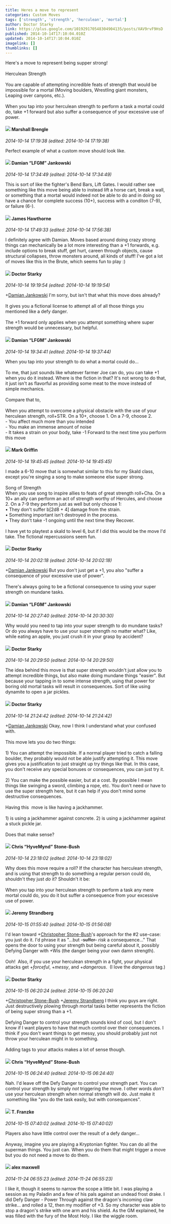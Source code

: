 ```yaml
---
title: Heres a move to represent
categories: Custom Moves
tags: ['strength', 'strength', 'herculean', 'mortal']
author: Doctor Starky
link: https://plus.google.com/101929170548304904135/posts/XAV9rvF9HsD
published: 2014-10-14T17:10:04.010Z
updated: 2014-10-14T17:10:04.010Z
imagelink: []
thumblinks: []
---
```


Here&#39;s a move to represent being supper strong!<br /><br />Herculean Strength<br /><br />You are capable of attempting incredible feats of strength that would be impossible for a mortal (Moving boulders, Wrestling giant monsters, Leaping over canyons, etc.).<br /><br />When you tap into your herculean strength to perform a task a mortal could do, take +1 forward but also suffer a consequence of your excessive use of power.
<div id='comment z12kclebzvv1c3exo04cc1baevv0zvhyo2s'>
  <h4><img src='{{site.baseurl}}//images/avatars/110973090768429200038_photo.jpg'> Marshall Brengle</h4>
      <p><cite>2014-10-14 17:19:38 (edited: 2014-10-14 17:19:38)</cite></p>
        <p>Perfect example of what a custom move should look like. </p>
</div>
        

<div id='comment z12kclebzvv1c3exo04cc1baevv0zvhyo2s'>
  <h4><img src='{{site.baseurl}}//images/avatars/100476170927206311405_photo.jpg'> Damian “LFGM” Jankowski</h4>
      <p><cite>2014-10-14 17:34:49 (edited: 2014-10-14 17:34:49)</cite></p>
        <p>This is sort of like the fighter&#39;s Bend Bars, Lift Gates. I would rather see something like this move being able to instead lift a horse cart, break a wall, or something that a mortal would indeed not be able to do and in doing so have a chance for complete success (10+), success with a conditon (7-9), or failure (6-).</p>
</div>
        

<div id='comment z12kclebzvv1c3exo04cc1baevv0zvhyo2s'>
  <h4><img src='{{site.baseurl}}//images/avatars/105474339582381748699_photo.jpg'> James Hawthorne</h4>
      <p><cite>2014-10-14 17:49:33 (edited: 2014-10-14 17:56:38)</cite></p>
        <p>I definitely agree with Damian. Moves based around doing crazy strong things can mechanically be a lot more interesting than a +1 forwards, e.g. include options to break stuff, get hurt, careen through objects, cause structural collapses, throw monsters around, all kinds of stuff! I&#39;ve got a lot of moves like this in the Brute, which seems fun to play :)</p>
</div>
        

<div id='comment z12kclebzvv1c3exo04cc1baevv0zvhyo2s'>
  <h4><img src='{{site.baseurl}}//images/avatars/101929170548304904135_photo.jpg'> Doctor Starky</h4>
      <p><cite>2014-10-14 19:19:54 (edited: 2014-10-14 19:19:54)</cite></p>
        <p><span class="proflinkWrapper"><span class="proflinkPrefix">+</span><a class="proflink" href="https://plus.google.com/100476170927206311405" oid="100476170927206311405">Damian Jankowski</a></span> I&#39;m sorry, but isn&#39;t that what this move does already?<br /><br />It gives you a fictional license to attempt all of all those things you mentioned like a defy danger. <br /><br />The +1 forward only applies when you attempt something where super strength would be unnecessary, but helpful.</p>
</div>
        

<div id='comment z12kclebzvv1c3exo04cc1baevv0zvhyo2s'>
  <h4><img src='{{site.baseurl}}//images/avatars/100476170927206311405_photo.jpg'> Damian “LFGM” Jankowski</h4>
      <p><cite>2014-10-14 19:34:41 (edited: 2014-10-14 19:37:44)</cite></p>
        <p>When you tap into your strength to do what a mortal could do...<br /><br />To me, that just sounds like whatever farmer Joe can do, you can take +1 when you do it instead. Where is the fiction in that? It&#39;s not wrong to do that, it just isn&#39;t as flavorful as providing some meat to the move instead of simple mechanics.<br /><br />Compare that to, <br /><br />When you attempt to overcome a physical obstacle with the use of your herculean strength, roll+STR. On a 10+, choose 1. On a 7-9, choose 2.<br />- You affect much more than you intended<br />- You make an immense amount of noise<br />- It takes a strain on your body, take -1 Forward to the next time you perform this move</p>
</div>
        

<div id='comment z12kclebzvv1c3exo04cc1baevv0zvhyo2s'>
  <h4><img src='{{site.baseurl}}//images/avatars/113214631078690927811_photo.jpg'> Mark Griffin</h4>
      <p><cite>2014-10-14 19:45:45 (edited: 2014-10-14 19:45:45)</cite></p>
        <p>I made a 6-10 move that is somewhat similar to this for my Skald class, except you&#39;re singing a song to make someone else super strong.<br /><br />Song of Strength<br />When you use song to inspire allies to feats of great strength roll+Cha. On a 10+ an ally can perform an act of strength worthy of Hercules, and choose 2. On a 7-9 they perform just as well but only choose 1:<br />• They don&#39;t suffer b[2d8 + 4] damage from the strain.<br />• Something important isn&#39;t destroyed in the process.<br />• They don&#39;t take -1 ongoing until the next time they Recover.<br /><br />I have yet to playtest a skald to level 6, but if I did this would be the move I&#39;d take. The fictional repercussions seem fun. </p>
</div>
        

<div id='comment z12kclebzvv1c3exo04cc1baevv0zvhyo2s'>
  <h4><img src='{{site.baseurl}}//images/avatars/101929170548304904135_photo.jpg'> Doctor Starky</h4>
      <p><cite>2014-10-14 20:02:18 (edited: 2014-10-14 20:02:18)</cite></p>
        <p><span class="proflinkWrapper"><span class="proflinkPrefix">+</span><a class="proflink" href="https://plus.google.com/100476170927206311405" oid="100476170927206311405">Damian Jankowski</a></span> But you don&#39;t just get a +1, you also &quot;suffer a consequence of your excessive use of power&quot;.<br /><br />There&#39;s always going to be a fictional consequence to using your super strength on mundane tasks.</p>
</div>
        

<div id='comment z12kclebzvv1c3exo04cc1baevv0zvhyo2s'>
  <h4><img src='{{site.baseurl}}//images/avatars/100476170927206311405_photo.jpg'> Damian “LFGM” Jankowski</h4>
      <p><cite>2014-10-14 20:27:40 (edited: 2014-10-14 20:30:30)</cite></p>
        <p>Why would you need to tap into your super strength to do mundane tasks? Or do you always have to use your super strength no matter what? Like, while eating an apple, you just crush it in your grasp by accident?</p>
</div>
        

<div id='comment z12kclebzvv1c3exo04cc1baevv0zvhyo2s'>
  <h4><img src='{{site.baseurl}}//images/avatars/101929170548304904135_photo.jpg'> Doctor Starky</h4>
      <p><cite>2014-10-14 20:29:50 (edited: 2014-10-14 20:29:50)</cite></p>
        <p>The idea behind this move is that super strength wouldn&#39;t just allow you to attempt incredible things, but also make doing mundane things &quot;easier&quot;. But because your tapping in to some intense strength, using that power for boring old mortal tasks will result in consequences. Sort of like using dynamite to open a jar pickles.</p>
</div>
        

<div id='comment z12kclebzvv1c3exo04cc1baevv0zvhyo2s'>
  <h4><img src='{{site.baseurl}}//images/avatars/101929170548304904135_photo.jpg'> Doctor Starky</h4>
      <p><cite>2014-10-14 21:24:42 (edited: 2014-10-14 21:24:42)</cite></p>
        <p><span class="proflinkWrapper"><span class="proflinkPrefix">+</span><a class="proflink" href="https://plus.google.com/100476170927206311405" oid="100476170927206311405">Damian Jankowski</a></span> Okay, now I think I understand what your confused with.<br /><br />This move lets you do two things:<br /><br />1) You can attempt the impossible. If a normal player tried to catch a falling boulder, they probably would not be able justify attempting it. This move gives you a justification to just straight up try things like that. In this case, you don&#39;t receive any special bonuses or consequences, you can just try it.<br /><br />2) You can make the possible easier, but at a cost. By possible I mean things like swinging a sword, climbing a rope, etc. You don&#39;t need or have to use the super strength here, but it can help if you don&#39;t mind some destructive consequences.<br /><br />Having this  move is like having a jackhammer.<br /><br />1) is using a jackhammer against concrete. 2) is using a jackhammer against a stuck pickle jar.<br /><br />Does that make sense?</p>
</div>
        

<div id='comment z12kclebzvv1c3exo04cc1baevv0zvhyo2s'>
  <h4><img src='{{site.baseurl}}//images/avatars/108053817066303198241_photo.jpg'> Chris “HyveMynd” Stone-Bush</h4>
      <p><cite>2014-10-14 23:18:02 (edited: 2014-10-14 23:18:02)</cite></p>
        <p>Why does this move require a roll? If the character has herculean strength, and is using that strength to do something a regular person could do, shouldn&#39;t they just <i>do</i> it? Shouldn&#39;t it be:<br /><br />When you tap into your herculean strength to perform a task any mere mortal could do, you do it but suffer a consequence from your excessive use of power.</p>
</div>
        

<div id='comment z12kclebzvv1c3exo04cc1baevv0zvhyo2s'>
  <h4><img src='{{site.baseurl}}//images/avatars/102595580176380683252_photo.jpg'> Jeremy Strandberg</h4>
      <p><cite>2014-10-15 01:55:40 (edited: 2014-10-15 01:56:08)</cite></p>
        <p>I&#39;d lean toward <span class="proflinkWrapper"><span class="proflinkPrefix">+</span><a class="proflink" href="https://plus.google.com/108053817066303198241" oid="108053817066303198241">Christopher Stone-Bush</a></span>&#39;s approach for the #2 use-case: you just do it. I&#39;d phrase it as &quot;...but -<del>suffer-</del> <i>risk</i> a consequence...&quot; That opens the door to using your strength but being careful about it, possibly Defying Danger with +Wis (the danger being your own damn strength). <br /><br />Ooh!  Also, if you use your herculean strength in a fight, your physical attacks get +<i>forceful</i>, +<i>messy</i>, and +<i>dangerous</i>.  (I love the <i>dangerous</i> tag.)</p>
</div>
        

<div id='comment z12kclebzvv1c3exo04cc1baevv0zvhyo2s'>
  <h4><img src='{{site.baseurl}}//images/avatars/101929170548304904135_photo.jpg'> Doctor Starky</h4>
      <p><cite>2014-10-15 06:20:24 (edited: 2014-10-15 06:20:24)</cite></p>
        <p><span class="proflinkWrapper"><span class="proflinkPrefix">+</span><a class="proflink" href="https://plus.google.com/108053817066303198241" oid="108053817066303198241">Christopher Stone-Bush</a></span> <span class="proflinkWrapper"><span class="proflinkPrefix">+</span><a class="proflink" href="https://plus.google.com/102595580176380683252" oid="102595580176380683252">Jeremy Strandberg</a></span> I think you guys are right. Just destructively plowing through mortal tasks better represents the fiction of being super strong than a +1. <br /><br />Defying Danger to control your strength sounds kind of cool, but I don&#39;t know if I want players to have that much control over their consequences. I think if you don&#39;t want things to get messy, you should probably just not throw your herculean might in to something.<br /><br />Adding tags to your attacks makes a lot of sense though.</p>
</div>
        

<div id='comment z12kclebzvv1c3exo04cc1baevv0zvhyo2s'>
  <h4><img src='{{site.baseurl}}//images/avatars/108053817066303198241_photo.jpg'> Chris “HyveMynd” Stone-Bush</h4>
      <p><cite>2014-10-15 06:24:40 (edited: 2014-10-15 06:24:40)</cite></p>
        <p>Nah. I&#39;d leave off the Defy Danger to control your strength part. You can control your strength by simply <i>not</i> triggering the move. I other words <i>don&#39;t</i> use your herculean strength when normal strength will do. Just make it  something like &quot;you do the task easily, but with consequences&quot;.</p>
</div>
        

<div id='comment z12kclebzvv1c3exo04cc1baevv0zvhyo2s'>
  <h4><img src='{{site.baseurl}}//images/avatars/110330901807759406775_photo.jpg'> T. Franzke</h4>
      <p><cite>2014-10-15 07:40:02 (edited: 2014-10-15 07:40:02)</cite></p>
        <p>Players also have little control over the result of a defy danger... <br /><br />Anyway, imagine you are playing a Kryptonian fighter. You can do all the superman things. You just can. When you do them that might trigger a move but you do not need a move to do them.</p>
</div>
        

<div id='comment z12kclebzvv1c3exo04cc1baevv0zvhyo2s'>
  <h4><img src='{{site.baseurl}}//images/avatars/116561642709577411209_photo.jpg'> alex maxwell</h4>
      <p><cite>2014-11-24 06:55:23 (edited: 2014-11-24 06:55:23)</cite></p>
        <p>I like it, though it seems to narrow the scope a little bit. I was playing a session as my Paladin and a few of his pals against an undead frost drake. I did Defy Danger - Power Through against the dragon&#39;s incoming claw strike... and rolled a 12, then my modifier of +3. So my character was able to stop a dragon&#39;s strike with one arm and his shield. As the GM explained, he was filled with the fury of the Most Holy. I like the wiggle room. </p>
</div>
        